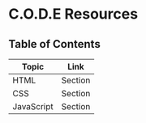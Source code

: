 # C.O.D.E Resources

## Table of Contents

| Topic | Link |
| ------ | ------- |
| HTML | Section |
| CSS | Section |
| JavaScript | Section |

